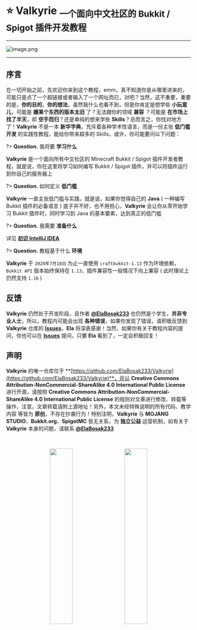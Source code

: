 # ⭐ **Valkyrie** <sub><strong>一个面向中文社区的 Bukkit / Spigot 插件开发教程</strong></sub>

---

![image.png](https://i.loli.net/2020/07/17/EXbJ5sAuBLc1ozH.png)

---

## 序言

在一切开始之前，先欢迎你来到这个教程，emm，真不知道你是从哪里进来的，可能只是点了一个超链接或者输入了一个网址而已，对吧？当然，这不重要，重要的是，**你的目的**，**你的想法**，虽然我什么也看不到，但是你肯定是想学些 **小玩意儿**，可能是 **嫌某个东西的版本太旧** 了？无法跟你的领域 **兼容** ？可能是 **在市场上找了半天**，却 **空手而归**？还是单纯的想来学些 **Skills**？总而言之，你找对地方了！**Valkyrie** 不是一本 **新华字典**，充斥着各种学术性语言，而是一份主张 **低门槛开发** 的实践性教程，能给你带来超多的 Skills，或许，你可能要问以下问题：

?> **Question.** 我将要 **学习什么**

**Valkyrie** 是一个面向所有中文社区的 Minecraft Bukkit / Spigot 插件开发者教程，就是说，你在这里将学习如何编写 Bukkit / Spigot 插件，并可以将插件运行到你自己的服务器上

?> **Question.** 如何定义 **低门槛**

**Valkyrie** 一直主张低门槛与实践，就是说，如果你觉得自己的 **Java** ( 一种编写 Bukkit 插件的必备语言 ) 底子并不好，也不用担心，**Valkyrie** 会让你从零开始学习 Bukkit 插件时，同时学习到 Java 的基本要素，达到真正的低门槛

?> **Question.** 我需要 **准备什么**

详见 **[初识 IntelliJ IDEA](https://valkyrie.ela.ac.cn/#/source/Part01/1.3-初识IntelliJIDEA)**

?> **Question.** 教程基于什么 **环境**

**Valkyrie** 于 `2020年7月18日` 为止一直使用 `craftbukkit-1.13` 作为环境依赖，`Bukkit API` 版本始终保持在 `1.13`，插件兼容性一般情况下向上兼容 ( 此时理论上仍然支持 `1.16` )

## 反馈

**Valkyrie** 仍然处于开发阶段，且作者 **[@ElaBosak233](https://github.com/ElaBosak233)** 也仍然是个学生，**并非专业人士**，所以，教程内可能会出现 **各种错误**，如果你发现了错误，请积极反馈到 **Valkyrie** 仓库的 **[Issues](https://github.com/ElaBosak233/Valkyrie/issues)**，**Ela** 将深表感谢！当然，如果你有关于教程内容的提问，你也可以在 **[Issues](https://github.com/ElaBosak233/Valkyrie/issues)** 提问，只要 **Ela** 看到了，一定会积极回复！

## 声明

**Valkyrie** 的唯一仓库位于 **[https://github.com/ElaBosak233/Valkyrie](https://github.com/ElaBosak233/Valkyrie)**，并以 **Creative Commons Attribution-NonCommercial-ShareAlike 4.0 International Public License** 进行开源，请按照 **Creative Commons Attribution-NonCommercial-ShareAlike 4.0 International Public License** 的规则对文章进行修改、转载等操作，注意，文章转载请附上源地址！另外，本文未经特殊说明的所有代码、教学内容 等皆为 **原创**，不存在抄袭行为！特别注明，**Valkyrie** 与 **MOJANG STUDIO**、**Bukkit.org**、**SpigotMC** 皆无关系，为 **独立公益** 运营机制，如有关于 **Valkyrie** 本身的问题，请联系 **[@ElaBosak233](https://github.com/ElaBosak233)**

</br><center><a href="http://github.com/ElaBosak233" target="_blank"><img src="https://i.loli.net/2020/07/31/z87UwRYjGuNckXI.png" height=35% width=35%></a>&nbsp;&nbsp;&nbsp;&nbsp;&nbsp;&nbsp;&nbsp;<a href="http://afdian.net/@ElaBosak233" target="_blank"><img src="https://i.loli.net/2020/07/31/Loigbd9nEjBlKMm.png" height=35% width=35%></a></center>